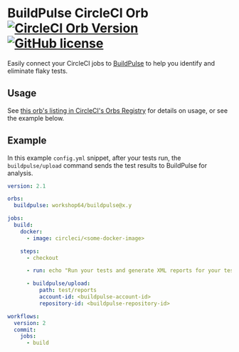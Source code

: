 # BuildPulse CircleCI Orb [![CircleCI Orb Version](https://img.shields.io/badge/endpoint.svg?url=https://badges.circleci.io/orb/workshop64/buildpulse)](https://circleci.com/orbs/registry/orb/workshop64/buildpulse) [![GitHub license](https://img.shields.io/badge/license-MIT-blue.svg)](https://raw.githubusercontent.com/Workshop64/buildpulse-circleci-orb/master/LICENSE)

Easily connect your CircleCI jobs to [BuildPulse](https://buildpulse.io) to help you identify and eliminate flaky tests.

## Usage

See [this orb's listing in CircleCI's Orbs Registry](https://circleci.com/orbs/registry/orb/workshop64/buildpulse) for details on usage, or see the example below.

## Example

In this example `config.yml` snippet, after your tests run, the `buildpulse/upload` command sends the test results to BuildPulse for analysis.

```yaml
version: 2.1

orbs:
  buildpulse: workshop64/buildpulse@x.y

jobs:
  build:
    docker:
      - image: circleci/<some-docker-image>

    steps:
      - checkout

      - run: echo "Run your tests and generate XML reports for your test results"

      - buildpulse/upload:
          path: test/reports
          account-id: <buildpulse-account-id>
          repository-id: <buildpulse-repository-id>

workflows:
  version: 2
  commit:
    jobs:
      - build
```

